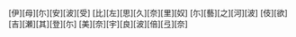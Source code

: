 [伊][母][尓][安][波][受] [比][左][思][久][奈][里][奴] [尓][藝][之][河][波] [伎][欲][吉][瀬][其][登][尓] [美][奈][宇][良][波][倍][弖][奈]
